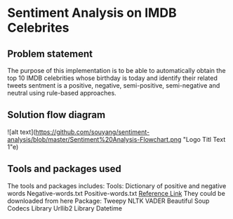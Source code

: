 # Sentiment Analysis on IMDB Celebrites
## Problem statement

The purpose of this implementation is to be able to automatically obtain the top 10 IMDB celebrities whose birthday is today and identify their related tweets sentment is a positive, negative, semi-positive, semi-negative and neutral using rule-based approaches.

## Solution flow diagram

![alt text](https://github.com/souyang/sentiment-analysis/blob/master/Sentiment%20Analysis-Flowchart.png "Logo Titl Text 1"e)

## Tools and packages used

The tools and packages includes: 
Tools:
Dictionary of positive and negative words
Negative-words.txt
Positive-words.txt
[Reference Link](http://www.cs.uic.edu/~liub/FBS/sentiment-analysis.html)
They could be downloaded from here
Package: 
Tweepy
NLTK VADER
Beautiful Soup
Codecs Library
Urllib2 Library
Datetime 

